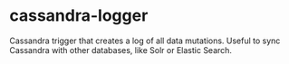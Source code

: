 # cassandra-logger
Cassandra trigger that creates a log of all data mutations. Useful to sync Cassandra with other databases, like Solr or Elastic Search.
